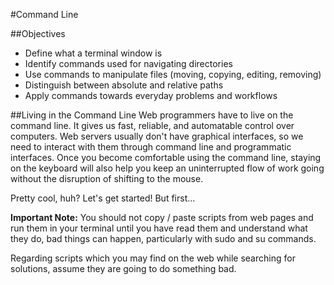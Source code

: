 #Command Line

##Objectives

* Define what a terminal window is
* Identify commands used for navigating directories
* Use commands to manipulate files (moving, copying, editing, removing)
* Distinguish between absolute and relative paths
* Apply commands towards everyday problems and workflows

##Living in the Command Line
Web programmers have to live on the command line. It gives us fast, reliable, and automatable control over computers. Web servers usually don't have graphical interfaces, so we need to interact with them through command line and programmatic interfaces.  Once you become comfortable using the command line, staying on the keyboard will also help you keep an uninterrupted flow of work going without the disruption of shifting to the mouse.

Pretty cool, huh? Let's get started! But first...

**Important Note:** You should not copy / paste scripts from web pages and run them in your terminal until you have read them and understand what they do, bad things can happen, particularly with sudo and su commands.

Regarding scripts which you may find on the web while searching for solutions, assume they are going to do something bad.
